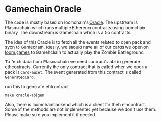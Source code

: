 # Gamechain Oracle

The code is mostly based on loomchain's [Oracle](https://github.com/loomnetwork/loomchain/tree/master/gateway). The upstream is Plasmachain which runs multiple Ethereum contracts using loomchain binary. The downstream is Gamechain which is a Go contracts.

The idea of this Oracle is to fetch all the events related to open pack and sycn to Gamechain. Ideally, we should have all of our cards we open on [loom.games](https://loom.games/) to Gamehchain to actually play the Zombie Battleground.

To fetch data from Plasmachain we need contract's abi to generate ethcontracts. Currently the only contract that is called when we open a pack is `CardFaucet`. The event generated from this contract is called `GeneratedCard`.

run this to generate ehtcontract
```
make oracle-abigen
```

Also, there is loomchainbackend which is a client for theh ethcontract. Some of the methods are not implemented yet because we don't use them. Please make sure you implement it if needed.